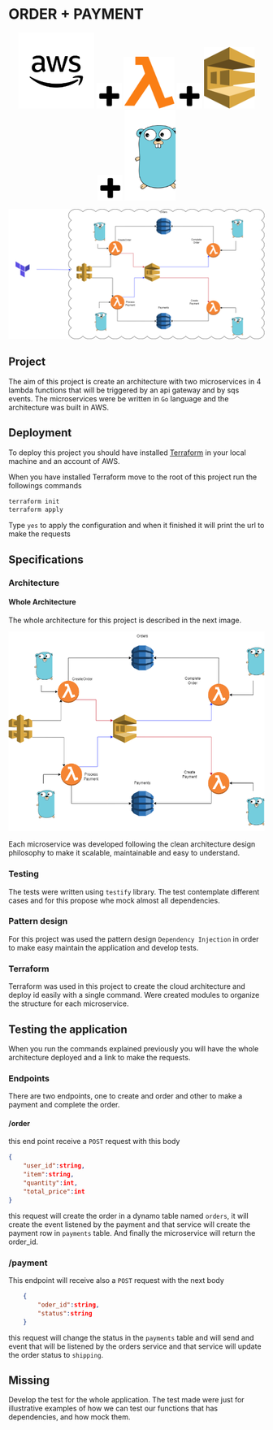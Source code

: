 # ORDER + PAYMENT

<!-- markdownlint-disable MD033-->
<center>
<div>
<img src="readme/assets/aws.png" width = "150px"/>
<img src="readme/assets/plus.png" width = "50px"/>
<img src="readme/assets/lambda.png" width = "100px"/>
<img src="readme/assets/plus.png" width = "50px"/>
<img src="readme/assets/sqs.png" width = "100px"/>
<img src="readme/assets/plus.png" width = "50px"/>
<img src="readme/assets/golang.png" width = "100px"/>
</div>
</center>

![terraform_architecture](readme/assets/terraforrm_architecture.png)

## Project

The aim of this project is create an architecture with two microservices in 4 lambda functions that will be triggered by an api gateway and by sqs events. The microservices were be written in `Go` language and the architecture was built in AWS.

## Deployment

To  deploy this project you should have installed [Terraform](https://developer.hashicorp.com/terraform/tutorials/aws-get-started/install-cli) in your local machine and an account of AWS.

When you have installed Terraform move to the root of this project run the followings commands

``` sh
terraform init
terraform apply
```

Type `yes` to apply the configuration and when it finished it will print the url to make the requests

## Specifications

### Architecture

#### Whole Architecture

The whole architecture for this project is described in the next image.

![Architecture](readme/assets/architecture.png)

Each microservice was developed following the clean architecture design philosophy to make it scalable, maintainable and easy to understand.

### Testing

The tests were written using `testify` library. The test contemplate different cases and for this propose whe mock almost all  dependencies.

### Pattern design

For this project was used the pattern design `Dependency Injection` in order to make easy maintain the application and develop  tests.

### Terraform

Terraform was used in this project to create the cloud architecture and deploy id easily with a single command. Were created modules to organize the structure for each microservice.

## Testing the application

When you run the commands explained previously you will have the whole architecture deployed and a link to make the requests.

### Endpoints

There are two endpoints, one to create and order and other to make a payment and complete the order.

#### /order

this end point receive a `POST` request with this body

```json
{
    "user_id":string,
    "item":string,
    "quantity":int,
    "total_price":int
}
```

this request will create the order in a dynamo table named `orders`, it will create the event listened by the payment and that service will create the payment row in `payments` table. And finally the microservice will return the order_id.

### /payment

This endpoint will receive also a `POST` request with the next body

```json
    {
        "oder_id":string,
        "status":string
    }
```

this request will change the status in the `payments` table and will send and event that will be listened by the orders service and that service will update the order status to `shipping`.

## Missing

 Develop the test for the whole application. The test made were just for illustrative examples of how we can test our functions that has dependencies, and how mock them.
